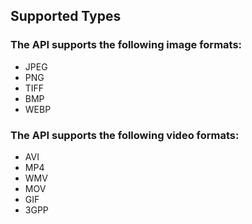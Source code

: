 ## Supported Types

### The API supports the following image formats:

- JPEG
- PNG
- TIFF
- BMP
- WEBP

### The API supports the following video formats:
- AVI
- MP4
- WMV
- MOV
- GIF
- 3GPP
